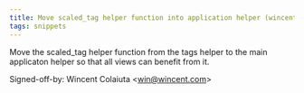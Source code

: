 ```yaml
---
title: Move scaled_tag helper function into application helper (wincent.com, 57f734a)
tags: snippets
---
```


Move the scaled_tag helper function from the tags helper to the main applicaton helper so that all views can benefit from it.

Signed-off-by: Wincent Colaiuta &lt;win@wincent.com&gt;
